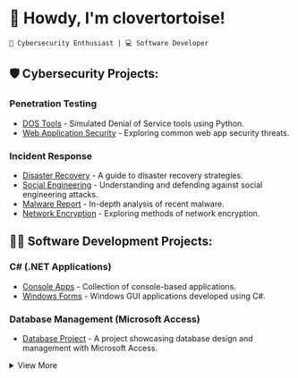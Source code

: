 # 👋 Howdy, I'm clovertortoise!

`🔐 Cybersecurity Enthusiast | 💻 Software Developer`

## 🛡️ Cybersecurity Projects:

### Penetration Testing

- [DOS Tools](files/DosTools.md) - Simulated Denial of Service tools using Python.
- [Web Application Security](files/WebAppSecThreats.md) - Exploring common web app security threats.

### Incident Response

- [Disaster Recovery](files/DisasterRecovery.md) - A guide to disaster recovery strategies.
- [Social Engineering](files/SocialEngineering.md) - Understanding and defending against social engineering attacks.
- [Malware Report](files/MalwareReport.md) - In-depth analysis of recent malware.
- [Network Encryption](files/NetworkEncryption.md) - Exploring methods of network encryption.

## 👨‍💻 Software Development Projects:

### C# (.NET Applications)

- [Console Apps](https://github.com/clovertortoise/Console-Apps) - Collection of console-based applications.
- [Windows Forms](https://github.com/clovertortoise/Windows-Forms) - Windows GUI applications developed using C#.

### Database Management (Microsoft Access)

- [Database Project](https://github.com/clovertortoise/Database-Project) - A project showcasing database design and management with Microsoft Access.

<details>
 <summary>View More</summary>

## 📊 Stats

![clovertortoise's GitHub stats](https://github-readme-stats.vercel.app/api?username=clovertortoise&show_icons=true&theme=transparent)

## 🧰 Languages and Tools

<img align="left" alt="Git" width="30px" style="padding-right:10px;" src="https://cdn.jsdelivr.net/gh/devicons/devicon/icons/git/git-original.svg" />
<img align="left" alt="Linux" width="30px" style="padding-right:10px;" src="https://cdn.jsdelivr.net/gh/devicons/devicon/icons/linux/linux-original.svg" />
<img align="left" alt="HTML" width="30px" style="padding-right:10px;" src="https://cdn.jsdelivr.net/gh/devicons/devicon/icons/html5/html5-plain.svg" />
<img align="left" alt="CSS" width="30px" style="padding-right:10px;" src="https://cdn.jsdelivr.net/gh/devicons/devicon/icons/css3/css3-plain.svg" />
<img align="left" alt="JavaScript" width="30px" style="padding-right:10px;" src="https://cdn.jsdelivr.net/gh/devicons/devicon/icons/javascript/javascript-plain.svg" />
<img align="left" alt="C#" width="30px" style="padding-right:10px;" src="https://cdn.jsdelivr.net/gh/devicons/devicon/icons/csharp/csharp-line.svg" />
<img align="left" alt="GitHub" width="30px" style="padding-right:10px;" src="https://cdn.jsdelivr.net/gh/devicons/devicon/icons/github/github-original.svg" />
<img align="left" alt="Bash" width="30px" style="padding-right:10px;" src="https://cdn.jsdelivr.net/gh/devicons/devicon/icons/bash/bash-original.svg" />
<br />

<!-- Add more icons for HTML, CSS, JavaScript, etc. -->
<br />

</details>

<!--

**clovertortoise/clovertortoise** is a ✨ _special_ ✨ repository because its `README.md` (this file) appears on your GitHub profile.

Here are some ideas to get you started:

- 🔭 I’m currently working on ...
- 🌱 I’m currently learning ...
- 👯 I’m looking to collaborate on ...
- 🤔 I’m looking for help with ...
- 💬 Ask me about ...
- 📫 How to reach me: ...
- 😄 Pronouns: ...
- ⚡ Fun fact: ...
-->
